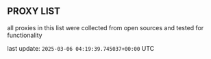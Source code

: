 ## PROXY LIST

all proxies in this list were collected from open sources and tested for functionality

last update: `2025-03-06 04:19:39.745037+00:00` UTC